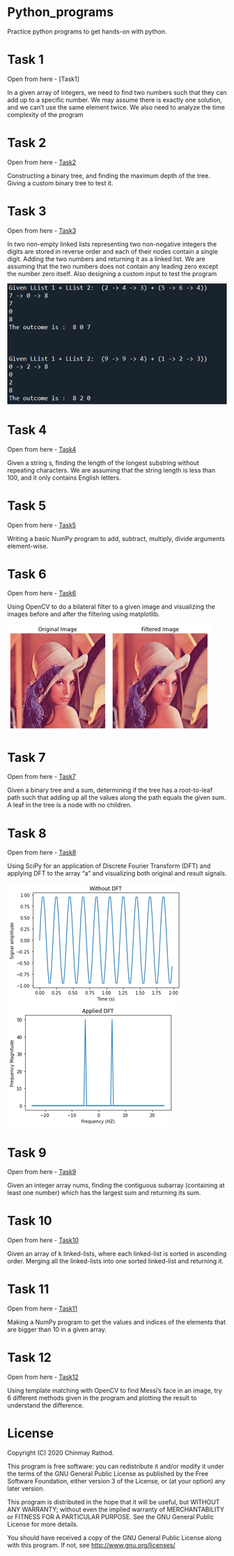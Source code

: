 # Python_programs 

Practice python programs to get hands-on with python. 

# Task 1 
Open from here - [Task1]

In a given array of integers, we need to find two numbers such that they can add up to a specific number.
We may assume there is exactly one solution, and we can’t use the same element twice. We also need to analyze the time complexity of the program 

# Task 2
Open from here - [Task2](Task2)

Constructing a binary tree, and finding the maximum depth of the tree. Giving a custom binary tree to test it.

# Task 3
Open from here - [Task3](Task3)

In two non-empty linked lists representing two non-negative integers the digits are stored in reverse order and each of their nodes contain a single digit. Adding the two numbers and returning it as a linked list. We are assuming that the two numbers does not contain any leading zero except the number zero itself. Also designing a custom input to test the program

![](Result%20images/image1.png)

# Task 4
Open from here - [Task4](Task4)

Given a string s, finding the length of the longest substring without repeating characters. We are assuming that the string length is less than 100, and it only contains English letters.

# Task 5
Open from here - [Task5](Task5)

Writing a basic NumPy program to add, subtract, multiply, divide arguments element-wise.

# Task 6
Open from here - [Task6](Task6)

Using OpenCV to do a bilateral filter to a given image and visualizing the images before and after the filtering using matplotlib.

![](Result%20images/image2.png)
![](Result%20images/image3.png)

# Task 7
Open from here - [Task7](Task7)

Given a binary tree and a sum, determining if the tree has a root-to-leaf path such that adding up all the values along the path equals the given sum. A leaf in the tree is a node with no children.

# Task 8
Open from here - [Task8](Task8)

Using SciPy for an application of Discrete Fourier Transform (DFT) and applying DFT to the array “a” and visualizing both original and result signals.

![](Result%20images/image4.png)
![](Result%20images/image5.png)

# Task 9
Open from here - [Task9](Task9)

Given an integer array nums, finding the contiguous subarray (containing at least one number) which has the largest sum and returning its sum.

# Task 10
Open from here - [Task10](Task10)

Given an array of k linked-lists, where each linked-list is sorted in ascending order. Merging all the linked-lists into one sorted linked-list and returning it.

# Task 11
Open from here - [Task11](Task11)

Making a NumPy program to get the values and indices of the elements that are bigger than 10 in a given array.

# Task 12
Open from here - [Task12](Task12)

Using template matching with OpenCV to find Messi’s face in an image, try 6 different methods given in the program and plotting the result to understand the difference.
 
# License
Copyright (C) 2020 Chinmay Rathod.

This program is free software: you can redistribute it and/or modify it under the terms of the GNU General Public License as published by the Free Software Foundation, either version 3 of the License, or (at your option) any later version.

This program is distributed in the hope that it will be useful, but WITHOUT ANY WARRANTY; without even the implied warranty of MERCHANTABILITY or FITNESS FOR A PARTICULAR PURPOSE. See the GNU General Public License for more details.

You should have received a copy of the GNU General Public License along with this program. If not, see http://www.gnu.org/licenses/

























